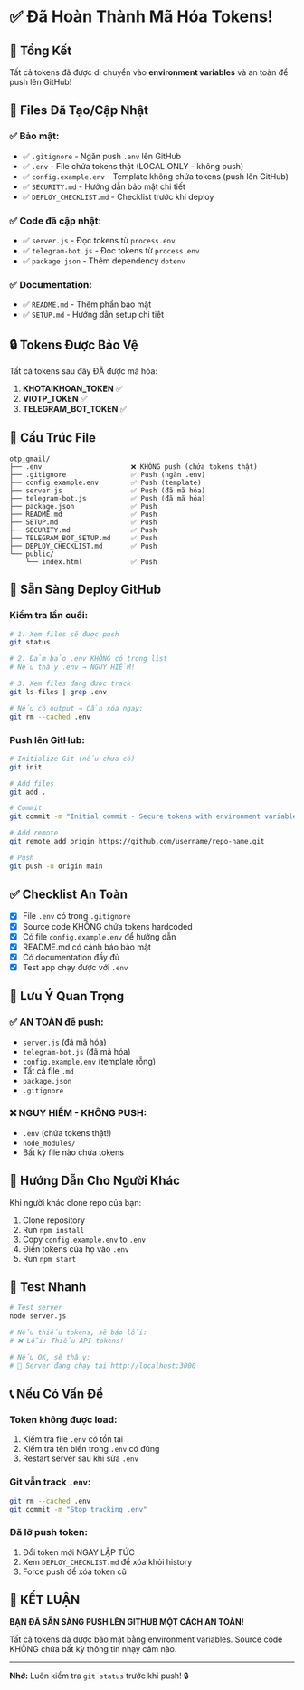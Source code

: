 # ✅ Đã Hoàn Thành Mã Hóa Tokens!

## 🎉 Tổng Kết

Tất cả tokens đã được di chuyển vào **environment variables** và an toàn để push lên GitHub!

## 📁 Files Đã Tạo/Cập Nhật

### ✅ Bảo mật:
- ✅ `.gitignore` - Ngăn push `.env` lên GitHub
- ✅ `.env` - File chứa tokens thật (LOCAL ONLY - không push)
- ✅ `config.example.env` - Template không chứa tokens (push lên GitHub)
- ✅ `SECURITY.md` - Hướng dẫn bảo mật chi tiết
- ✅ `DEPLOY_CHECKLIST.md` - Checklist trước khi deploy

### ✅ Code đã cập nhật:
- ✅ `server.js` - Đọc tokens từ `process.env`
- ✅ `telegram-bot.js` - Đọc tokens từ `process.env`
- ✅ `package.json` - Thêm dependency `dotenv`

### ✅ Documentation:
- ✅ `README.md` - Thêm phần bảo mật
- ✅ `SETUP.md` - Hướng dẫn setup chi tiết

## 🔒 Tokens Được Bảo Vệ

Tất cả tokens sau đây ĐÃ được mã hóa:

1. **KHOTAIKHOAN_TOKEN** ✅
2. **VIOTP_TOKEN** ✅
3. **TELEGRAM_BOT_TOKEN** ✅

## 📂 Cấu Trúc File

```
otp_gmail/
├── .env                      ❌ KHÔNG push (chứa tokens thật)
├── .gitignore                ✅ Push (ngăn .env)
├── config.example.env        ✅ Push (template)
├── server.js                 ✅ Push (đã mã hóa)
├── telegram-bot.js           ✅ Push (đã mã hóa)
├── package.json              ✅ Push
├── README.md                 ✅ Push
├── SETUP.md                  ✅ Push
├── SECURITY.md               ✅ Push
├── TELEGRAM_BOT_SETUP.md     ✅ Push
├── DEPLOY_CHECKLIST.md       ✅ Push
└── public/
    └── index.html            ✅ Push
```

## 🚀 Sẵn Sàng Deploy GitHub

### Kiểm tra lần cuối:

```bash
# 1. Xem files sẽ được push
git status

# 2. Đảm bảo .env KHÔNG có trong list
# Nếu thấy .env → NGUY HIỂM!

# 3. Xem files đang được track
git ls-files | grep .env

# Nếu có output → Cần xóa ngay:
git rm --cached .env
```

### Push lên GitHub:

```bash
# Initialize Git (nếu chưa có)
git init

# Add files
git add .

# Commit
git commit -m "Initial commit - Secure tokens with environment variables"

# Add remote
git remote add origin https://github.com/username/repo-name.git

# Push
git push -u origin main
```

## ✅ Checklist An Toàn

- [x] File `.env` có trong `.gitignore`
- [x] Source code KHÔNG chứa tokens hardcoded
- [x] Có file `config.example.env` để hướng dẫn
- [x] README.md có cảnh báo bảo mật
- [x] Có documentation đầy đủ
- [x] Test app chạy được với `.env`

## 🔐 Lưu Ý Quan Trọng

### ✅ AN TOÀN để push:
- `server.js` (đã mã hóa)
- `telegram-bot.js` (đã mã hóa)
- `config.example.env` (template rỗng)
- Tất cả file `.md`
- `package.json`
- `.gitignore`

### ❌ NGUY HIỂM - KHÔNG PUSH:
- `.env` (chứa tokens thật!)
- `node_modules/`
- Bất kỳ file nào chứa tokens

## 📖 Hướng Dẫn Cho Người Khác

Khi người khác clone repo của bạn:

1. Clone repository
2. Run `npm install`
3. Copy `config.example.env` to `.env`
4. Điền tokens của họ vào `.env`
5. Run `npm start`

## 🎯 Test Nhanh

```bash
# Test server
node server.js

# Nếu thiếu tokens, sẽ báo lỗi:
# ❌ Lỗi: Thiếu API tokens!

# Nếu OK, sẽ thấy:
# 🚀 Server đang chạy tại http://localhost:3000
```

## 📞 Nếu Có Vấn Đề

### Token không được load:
1. Kiểm tra file `.env` có tồn tại
2. Kiểm tra tên biến trong `.env` có đúng
3. Restart server sau khi sửa `.env`

### Git vẫn track `.env`:
```bash
git rm --cached .env
git commit -m "Stop tracking .env"
```

### Đã lỡ push token:
1. Đổi token mới NGAY LẬP TỨC
2. Xem `DEPLOY_CHECKLIST.md` để xóa khỏi history
3. Force push để xóa token cũ

## 🎉 KẾT LUẬN

**BẠN ĐÃ SẴN SÀNG PUSH LÊN GITHUB MỘT CÁCH AN TOÀN!**

Tất cả tokens đã được bảo mật bằng environment variables.
Source code KHÔNG chứa bất kỳ thông tin nhạy cảm nào.

---

**Nhớ:** Luôn kiểm tra `git status` trước khi push! 🔒

